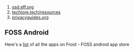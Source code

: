1. [ssd.eff.org](https://ssd.eff.org/)
2. [techlore.tech/resources](https://www.techlore.tech/resources)
3. [privacyguides.org](https://www.privacyguides.org/en/)

## FOSS Android
Here's a [list](https://fdroid.tabler.dev/) of all the apps on Froid - FOSS android app store 


